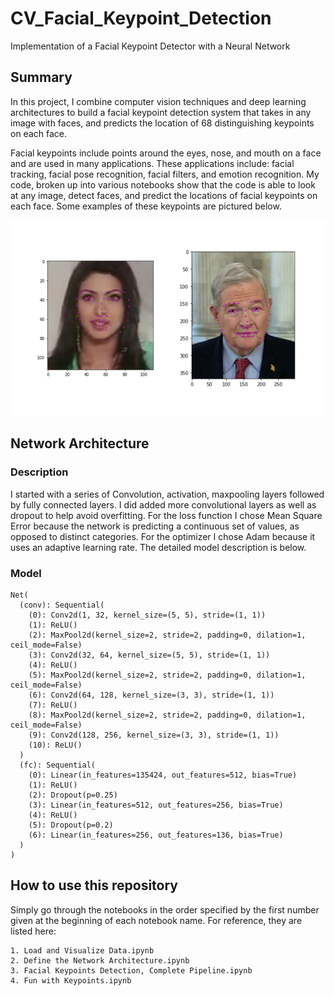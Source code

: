 [//]: # (Image References)

[image1]: ./images/key_pts_example.png "Facial Keypoint Detection"



# CV_Facial_Keypoint_Detection
Implementation of a Facial Keypoint Detector with a Neural Network


## Summary

In this project, I combine computer vision techniques and deep learning architectures to build a facial keypoint detection system that takes in any image with faces, and predicts the location of 68 distinguishing keypoints on each face.

Facial keypoints include points around the eyes, nose, and mouth on a face and are used in many applications. These applications include: facial tracking, facial pose recognition, facial filters, and emotion recognition. My code, broken up into various notebooks show that the code is  able to look at any image, detect faces, and predict the locations of facial keypoints on each face. Some examples of these keypoints are pictured below.

![Facial Keypoint Detection][image1]

## Network Architecture

### Description
I started with a series of Convolution, activation, maxpooling layers followed by fully connected layers. I did added more convolutional layers as well as dropout to help avoid overfitting. For the loss function I chose Mean Square Error because the network is predicting a continuous set of values, as opposed to distinct categories. For the optimizer I chose Adam because it uses an adaptive learning rate. The detailed model description is below.

### Model
```
Net(
  (conv): Sequential(
    (0): Conv2d(1, 32, kernel_size=(5, 5), stride=(1, 1))
    (1): ReLU()
    (2): MaxPool2d(kernel_size=2, stride=2, padding=0, dilation=1, ceil_mode=False)
    (3): Conv2d(32, 64, kernel_size=(5, 5), stride=(1, 1))
    (4): ReLU()
    (5): MaxPool2d(kernel_size=2, stride=2, padding=0, dilation=1, ceil_mode=False)
    (6): Conv2d(64, 128, kernel_size=(3, 3), stride=(1, 1))
    (7): ReLU()
    (8): MaxPool2d(kernel_size=2, stride=2, padding=0, dilation=1, ceil_mode=False)
    (9): Conv2d(128, 256, kernel_size=(3, 3), stride=(1, 1))
    (10): ReLU()
  )
  (fc): Sequential(
    (0): Linear(in_features=135424, out_features=512, bias=True)
    (1): ReLU()
    (2): Dropout(p=0.25)
    (3): Linear(in_features=512, out_features=256, bias=True)
    (4): ReLU()
    (5): Dropout(p=0.2)
    (6): Linear(in_features=256, out_features=136, bias=True)
  )
)
```

## How to use this repository

Simply go through the notebooks in the order specified by the first number given at the beginning of each notebook name. For reference, they are listed here:

```
1. Load and Visualize Data.ipynb
2. Define the Network Architecture.ipynb
3. Facial Keypoints Detection, Complete Pipeline.ipynb
4. Fun with Keypoints.ipynb
```